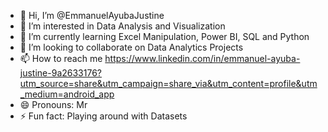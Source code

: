- 👋 Hi, I’m @EmmanuelAyubaJustine
- 👀 I’m interested in Data Analysis and Visualization
- 🌱 I’m currently learning Excel Manipulation, Power BI, SQL and Python
- 💞️ I’m looking to collaborate on Data Analytics Projects
- 📫 How to reach me https://www.linkedin.com/in/emmanuel-ayuba-justine-9a2633176?utm_source=share&utm_campaign=share_via&utm_content=profile&utm_medium=android_app
- 😄 Pronouns: Mr
- ⚡ Fun fact: Playing around with Datasets

<!---
EmmanuelAyubaJustine/EmmanuelAyubaJustine is a ✨ special ✨ repository because its `README.md` (this file) appears on your GitHub profile.
You can click the Preview link to take a look at your changes.
--->
